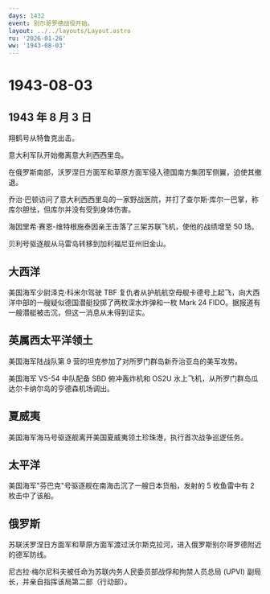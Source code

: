 ```yaml
---
days: 1432
event: 别尔哥罗德战役开始。
layout: ../../layouts/Layout.astro
ru: '2026-01-26'
ww: '1943-08-03'
---
```


# 1943-08-03

## 1943 年 8 月 3 日

翔鹤号从特鲁克出击。

意大利军队开始撤离意大利西西里岛。

在俄罗斯南部，沃罗涅日方面军和草原方面军侵入德国南方集团军侧翼，迫使其撤退。

乔治·巴顿访问了意大利西西里岛的一家野战医院，并打了查尔斯·库尔一巴掌，称库尔胆怯，但库尔并没有受到身体伤害。

海因里希·赛恩-维特根施泰因亲王击落了三架苏联飞机，使他的战绩增至 50 场。

贝利号驱逐舰从马雷岛转移到加利福尼亚州旧金山。

## 大西洋

美国海军少尉泽克·科米尔驾驶 TBF
复仇者从护航航空母舰卡德号上起飞，向大西洋中部的一艘疑似德国潜艇投掷了两枚深水炸弹和一枚
Mark 24 FIDO。据报道有一艘潜艇被击沉，但这一消息从未得到证实。

## 英属西太平洋领土

美国海军陆战队第 9 营的坦克参加了对所罗门群岛新乔治亚岛的美军攻势。

美国海军 VS-54 中队配备 SBD 俯冲轰炸机和 OS2U
水上飞机，从所罗门群岛瓜达尔卡纳尔岛的亨德森机场调出。

## 夏威夷

美国海军海马号驱逐舰离开美国夏威夷领土珍珠港，执行首次战争巡逻任务。

## 太平洋

美国海军"芬巴克"号驱逐舰在南海击沉了一艘日本货船，发射的 5 枚鱼雷中有 2
枚击中了该船。

## 俄罗斯

苏联沃罗涅日方面军和草原方面军渡过沃尔斯克拉河，进入俄罗斯别尔哥罗德附近的德军防线。

尼古拉·梅尔尼科夫被任命为苏联内务人民委员部战俘和拘禁人员总局 (UPVI)
副局长，并亲自指挥该局第二部（行动部）。